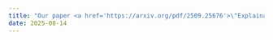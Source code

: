 ```yaml
---
title: "Our paper <a href='https://arxiv.org/pdf/2509.25676'>\"Explainable Fault Localization for Programming Assignments via LLM-Guided Annotation\"</a> has been accepted by ASE'25"
date: 2025-08-14
---
```

